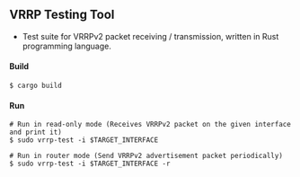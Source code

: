 ## VRRP Testing Tool

- Test suite for VRRPv2 packet receiving / transmission, written in Rust programming language.

#### Build

```shell
$ cargo build
```

#### Run

```shell
# Run in read-only mode (Receives VRRPv2 packet on the given interface and print it)
$ sudo vrrp-test -i $TARGET_INTERFACE

# Run in router mode (Send VRRPv2 advertisement packet periodically)
$ sudo vrrp-test -i $TARGET_INTERFACE -r
```
